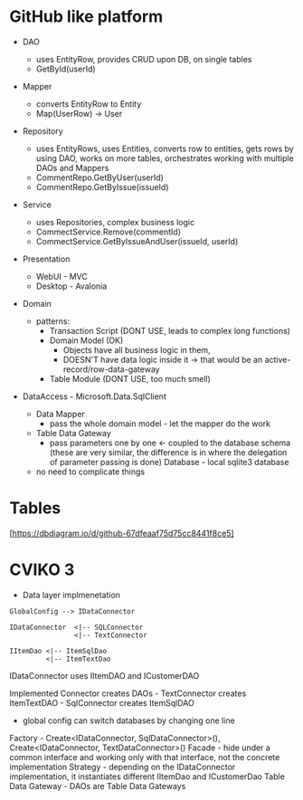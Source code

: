 # GitHub like platform

- DAO 
    - uses EntityRow, provides CRUD upon DB, on single tables
    - GetById(userId)
- Mapper 
    - converts EntityRow to Entity
    - Map(UserRow) -> User
- Repository 
    - uses EntityRows, uses Entities, converts row to entities, gets rows by using DAO, works on more tables, orchestrates working with multiple DAOs and Mappers
    - CommentRepo.GetByUser(userId)
    - CommentRepo.GetByIssue(issueId)
- Service 
    - uses Repositories, complex business logic
    - CommectService.Remove(commentId)
    - CommectService.GetByIssueAndUser(issueId, userId)


- Presentation
    - WebUI - MVC
    - Desktop - Avalonia
- Domain 
    - patterns: 
        - Transaction Script (DONT USE, leads to complex long functions) 
        - Domain Model (OK) 
            - Objects have all business logic in them, 
            - DOESN'T have data logic inside it -> that would be an active-record/row-data-gateway
        - Table Module (DONT USE, too much smell) 
- DataAccess - Microsoft.Data.SqlClient
    - Data Mapper 
        - pass the whole domain model - let the mapper do the work
    - Table Data Gateway 
        - pass parameters one by one <- coupled to the database schema
    (these are very similar, the difference is in where the delegation of parameter passing is done)
Database - local sqlite3 database
    - no need to complicate things

# Tables

[https://dbdiagram.io/d/github-67dfeaaf75d75cc8441f8ce5]

# CVIKO 3
- Data layer implmenetation

```
GlobalConfig --> IDataConnector

IDataConnector  <|-- SQLConnector
                <|-- TextConnector

IItemDao <|-- ItemSqlDao
         <|-- ItemTextDao
```

IDataConnector uses IItemDAO and ICustomerDAO

Implemented Connector creates DAOs
    - TextConnector creates ItemTextDAO
    - SqlConnector creates ItemSqlDAO

- global config can switch databases by changing one line

Factory - Create<IDataConnector, SqlDataConnector>(), Create<IDataConnector, TextDataConnector>()
Facade - hide under a common interface and working only with that interface, not the concrete implementation
Strategy - depending on the IDataConnector implementation, it instantiates different IItemDao and ICustomerDao
Table Data Gateway - DAOs are Table Data Gateways 
